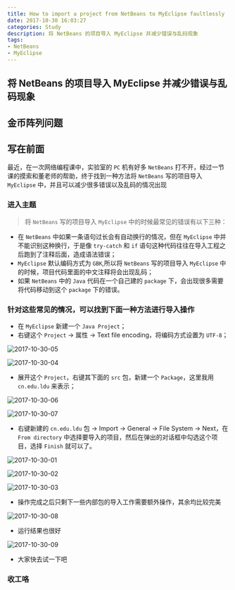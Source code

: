 ```yaml
---
title: How to import a project from NetBeans to MyEclipse faultlessly
date: 2017-10-30 16:03:27
categories: Study
description: 将 NetBeans 的项目导入 MyEclipse 并减少错误与乱码现象
tags:
- NetBeans
- MyEclipse
---
```


## 将 NetBeans 的项目导入 MyEclipse 并减少错误与乱码现象
<!--more-->

## 金币阵列问题
<!--more-->

## 写在前面
最近，在一次网络编程课中，实验室的 `PC` 机有好多 `NetBeans` 打不开，经过一节课的摸索和董老师的帮助，终于找到一种方法将 `NetBeans` 写的项目导入 `MyEclipse` 中，并且可以减少很多错误以及乱码的情况出现

### 进入主题
> 将 `NetBeans` 写的项目导入 `MyEclipse` 中的时候最常见的错误有以下三种：

- 在 `NetBeans` 中如果一条语句过长会有自动换行的情况，但在 `MyEclipse` 中并不能识别这种换行，于是像 `try-catch` 和 `if` 语句这种代码往往在导入工程之后跑到了注释后面，造成语法错误；
- `MyEclipse` 默认编码方式为 `GBK`,所以将 `NetBeans` 写的项目导入 `MyEclipse` 中的时候，项目代码里面的中文注释将会出现乱码；
- 如果 `NetBeans` 中的 `Java` 代码在一个自己建的 `package` 下，会出现很多需要将代码移动到这个 `package` 下的错误。

### 针对这些常见的情况，可以找到下面一种方法进行导入操作
- 在 `MyEclipse` 新建一个 `Java Project`；
- 右键这个 `Project` -> 属性 -> Text file encoding，将编码方式设置为 `UTF-8`；

![2017-10-30-05](http://ovefvi4g3.bkt.clouddn.com/2017-10-30-05.png)

![2017-10-30-04](http://ovefvi4g3.bkt.clouddn.com/2017-10-30-04.png)

- 展开这个 `Project`，右键其下面的 `src` 包，新建一个 `Package`，这里我用 `cn.edu.ldu` 来表示；

![2017-10-30-06](http://ovefvi4g3.bkt.clouddn.com/2017-10-30-06.png)

![2017-10-30-07](http://ovefvi4g3.bkt.clouddn.com/2017-10-30-07.png)

- 右键新建的 `cn.edu.ldu` 包 -> Import -> General -> File System -> Next，在 `From directory` 中选择要导入的项目，然后在弹出的对话框中勾选这个项目，选择 `Finish` 就可以了。

![2017-10-30-01](http://ovefvi4g3.bkt.clouddn.com/2017-10-30-01.png)

![2017-10-30-02](http://ovefvi4g3.bkt.clouddn.com/2017-10-30-02.png)

![2017-10-30-03](http://ovefvi4g3.bkt.clouddn.com/2017-10-30-03.png)

- 操作完成之后只剩下一些内部包的导入工作需要额外操作，其余均比较完美

![2017-10-30-08](http://ovefvi4g3.bkt.clouddn.com/2017-10-30-08.png)

- 运行结果也很好

![2017-10-30-09](http://ovefvi4g3.bkt.clouddn.com/2017-10-30-09.png)

- 大家快去试一下吧

### 收工咯



